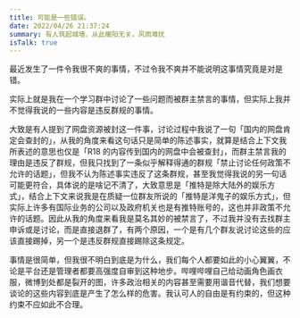 ```yaml
---
title: 可能是一些错误。
date: 2022/04/26 21:37:24
summary: 有人筑起城墙，从此暖阳无关，风雨难扰
isTalk: true
---
```


最近发生了一件令我很不爽的事情，不过令我不爽并不能说明这事情究竟是对是错。

实际上就是我在一个学习群中讨论了一些问题而被群主禁言的事情，但实际上我并不觉得我说的一些内容是违反群规的事情。

大致是有人提到了网盘资源被封这一件事，讨论过程中我说了一句「国内的网盘肯定会查封的」，从我的角度来看这句话只是简单的陈述事实，就算是结合上下文我所表述的意思也仅是「R18 的内容传到国内的网盘中会被查封」，而群主禁言我的理由是违反了群规，但我只找到了一条似乎解释得通的群规「禁止讨论任何政策不允许的话题」，但我不认为陈述事实违反了这条群规，甚至我觉得我说的另一句话可能更符合，具体说的是啥记不清了，大致意思是「推特是除大陆外的娱乐方式」，结合上下文来说我是在质疑一位群友所说的「推特是洋鬼子的娱乐方式」，但实际上许多有国际业务的公司以及政府机关也是有推特账号的，这也并非政策不允许的话题。因此从我的角度来看我是莫名其妙的被禁言了，不过我并没有去找群主申诉或是讨论，而是直接退群了，有两个原因，一个是有几个群友说讨论这些的应该直接踢掉，另一个是违反群规直接踢除这条规定。

事情是很简单，但我很不明白到底是为什么，我们每个人都要如此的小心翼翼，不论是平台还是管理者都要高强度自审到这种地步。哔哩哔哩自己给动画角色画衣服，微博到处都是裂开的图，许多政治相关的内容甚至需要用谐音代替，我们想要谈论的这些内容到底是产生了怎么样的危害。我认可人的自由是有约束的，但这种约束不应如此不合理。
